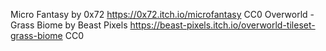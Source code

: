 Micro Fantasy by 0x72 https://0x72.itch.io/microfantasy CC0
Overworld - Grass Biome by Beast Pixels https://beast-pixels.itch.io/overworld-tileset-grass-biome CC0
